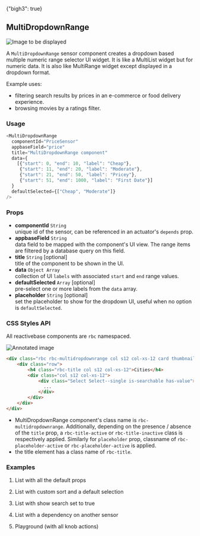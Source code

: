 {"bigh3": true}

## MultiDropdownRange

![Image to be displayed](https://i.imgur.com/Xwo2Aog.png)

A `MultiDropdownRange` sensor component creates a dropdown based multiple numeric range selector UI widget. It is like a MultiList widget but for numeric data. It is also like MultiRange widget except displayed in a dropdown format.

Example uses:
* filtering search results by prices in an e-commerce or food delivery experience.
* browsing movies by a ratings filter.

### Usage

```js
<MultiDropdownRange
  componentId="PriceSensor"
  appbaseField="price"
  title="MultiDropdownRange component"
  data={
    [{"start": 0, "end": 10, "label": "Cheap"},
     {"start": 11, "end": 20, "label": "Moderate"},
     {"start": 21, "end": 50, "label": "Pricey"},
     {"start": 51, "end": 1000, "label": "First Date"}]
  }
  defaultSelected={["Cheap", "Moderate"]}
/>
```

### Props

- **componentId** `String`  
    unique id of the sensor, can be referenced in an actuator's `depends` prop.
- **appbaseField** `String`  
    data field to be mapped with the component's UI view. The range items are filtered by a database query on this field.
- **title** `String` [optional]  
    title of the component to be shown in the UI.
- **data** `Object Array`  
    collection of UI `labels` with associated `start` and `end` range values.
- **defaultSelected** `Array` [optional]  
    pre-select one or more labels from the `data` array.
- **placeholder** `String` [optional]  
    set the placeholder to show for the dropdown UI, useful when no option is `defaultSelected`.

### CSS Styles API

All reactivebase components are `rbc` namespaced.

![Annotated image](https://i.imgur.com/qO1I0Th.png)

```html
<div class="rbc rbc-multidropdownrange col s12 col-xs-12 card thumbnail rbc-title-active rbc-placeholder-active">
    <div class="row">
        <h4 class="rbc-title col s12 col-xs-12">Cities</h4>
        <div class="col s12 col-xs-12">
            <div class="Select Select--single is-searchable has-value">
              ...
            </div>
        </div>
    </div>
</div>
```

* MultiDropdownRange component's class name is `rbc-multidropdownrange`. Additionally, depending on the presence / absence of the `title` prop, a `rbc-title-active` or `rbc-title-inactive` class is respectively applied. Similarly for `placeholder` prop, classname of `rbc-placeholder-active` or `rbc-placeholder-active` is applied.
* the title element has a class name of `rbc-title`.

### Examples

1. List with all the default props

2. List with custom sort and a default selection

3. List with show search set to true

4. List with a dependency on another sensor

5. Playground (with all knob actions)

